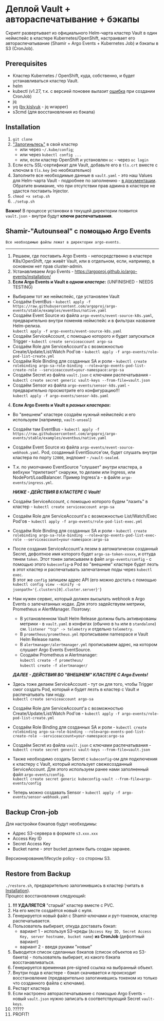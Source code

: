 # Деплой Vault + автораспечатывание + бэкапы

Скрипт развертывает из официального Helm-чарта кластер Vault в один неймспейс в кластере Kubernetes/OpenShift, настраивает его автораспечатывание (Shamir + Argo Events + Kubernetes Job) и бэкапы в S3 (CronJob).

## Prerequisites
- Кластер Kubernetes / OpenShift, куда, собственно, и будет устанавливаться кластер Vault.
- helm
- kubectl (v1.27, т.к. с версией поновее вылазит [ошибка](https://issues.redhat.com/browse/OCPBUGS-31639) при создании CronJob)
- jq
- yq ([by kislyuk](https://github.com/kislyuk/yq) - jq wrapper)
- s3cmd (для восстановления из бэкапа)

## Installation
1. `git clone`
2. ["Залогиньтесь"](https://kubernetes.io/docs/concepts/configuration/organize-cluster-access-kubeconfig/) в свой кластер
    - или через `~/.kube/config`;
    - или через `kubectl config ...`
    - или, если кластер OpenShift и установлен `oc` - через `oc login`
3. Если есть SSL-сертификат для Vault, добавьте его в `tls.crt` вместе с ключом в `tls.key` (но необязательно)
4. Заполните все необходимые данные в `vault.yaml` - это наш Values для Helm-чарта Vault - подробнее по заполнению - [в документации](https://developer.hashicorp.com/vault/docs/platform/k8s/helm/configuration).    
Обратите внимание, что при отсутствии прав админа в кластере не удастся поставить Injector.
5. `chmod +x setup.sh`
6. `./setup.sh`

**Важно!** В процессе установки в текущей директории появится `vault.json` - внутри будут **ключи распечатывания**.

## Shamir-"Autounseal" с помощью Argo Events    
    
    Все необходимые файлы лежат в директории argo-events.
---
1. Решаем, где поставить Argo Events - непосредственно в кластере K8s/OpenShift, где живёт Vault, или в отдельном, если, например, в основном нет прав cluster-admin.    
2. Устанавливаем Argo Events - https://argoproj.github.io/argo-events/installation/
3. **Если Argo Events и Vault в _одном кластере_:** (UNFINISHED - NEEDS TESTING)
  - Выбираем тот же неймспейс, где установлен Vault
  - Создаём EventBus - `kubectl apply -f https://raw.githubusercontent.com/argoproj/argo-events/stable/examples/eventbus/native.yaml`
  - Создаём Event Source из файла `argo-events/event-source-k8s.yaml`, предварительно внутри поменяв неймспейс и в фильтрах название Helm-релиза.    
  `kubectl apply -f argo-events/event-source-k8s.yaml`
  - Создаём ServiceAccount, с помощью которого и будет запускаться Trigger - `kubectl create serviceaccount argo-sa`
  - Создаём Role для ServiceAccount'a с возможностью Create/Update/List/Watch Pod'ов - `kubectl apply -f argo-events/role-pod-list-create.yml`
  - Создаём Role Binding для созданных SA и роли - `kubectl create rolebinding argo-sa-role-binding --role=argo-events-pod-list-create-role --serviceaccount=your-namespace:argo-sa`
  - Создаём Secret из файла `vault.json` с ключами распечатывания - `kubectl create secret generic vault-keys --from-file=vault.json`
  - Создаём Sensor из файла `argo-events/sensor-k8s.yaml` - предварительно просмотрите его конфигурацию!!!    
    `kubectl apply -f argo-events/sensor-k8s.yaml`


4. **Если Argo Events и Vault в _разных кластерах_:**
  - Во "внешнем" кластере создаём нужный неймспейс и его используем (например, `vault-unseal`)
  - Создаём там EventBus - `kubectl apply -f https://raw.githubusercontent.com/argoproj/argo-events/stable/examples/eventbus/native.yaml`
  - Создаём Event Source из файла `argo-events/event-source-webhook.yaml`. Pod, созданный EventSource'ом, будет слушать внутри кластера по порту `12000`, эндпоинт - `/vault-sealed`.
  - Т.к. по умолчанию EventSource "слушает" *внутри* кластера, а вебхуки "прилетают" снаружи, то делаем или Ingress, или NodePort/LoadBalancer. Пример Ingress'а - в файле `argo-events/ingress.yml`.    
      
    **_НИЖЕ - ДЕЙСТВИЯ В КЛАСТЕРЕ С Vault!_**
  - Создаём ServiceAccount, с помощью которого будем "лазить" в кластер - `kubectl create serviceaccount argo-sa`
  - Создаём Role для ServiceAccount'a с возможностью List/Watch/Exec Pod'ов - `kubectl apply -f argo-events/role-pod-list-exec.yml`
  - Создаём Role Binding для созданных SA и роли - `kubectl create rolebinding argo-sa-role-binding --role=argo-events-pod-list-exec-role --serviceaccount=your-namespace:argo-sa`    
  - После создания ServiceAccount'a лезем в автоматически созданный Secret, дефолтное имя которого будет `argo-sa-token-xxxxx`, и оттуда тянем `token`. Этот токен записываем в файл `argo-events/config` - с помощью этого `kubeconfig`-a Pod во "внешнем" кластере будет лезть в этот кластер и распечатывать запечатанные поды через `kubectl exec`.    
  В этот же `config` запишем адрес API (его можно достать с помощью `kubectl config view --minify -o jsonpath='{.clusters[0].cluster.server}'`)
  - Нам нужен сервис, который должен высылать webhook в Argo Events о запечатанных нодах. Для этого задействуем метрики, Prometheus и AlertManager. Поэтому:
    - В установленном Vault Helm Release должны быть активированы метрики - в `vault.yaml` в конфигах (обычно в `ha` или в `standalone`) см. `listener "tcp" -> telemetry` и отдельно `telemetry`.
    - В `prometheus/prometheus.yml` прописываем namespace и Vault Helm Release name.
    - В `alertmanager/alertmanager.yml` прописываем адрес, на котором слушает Argo Events EventSource.
    - Создаём Prometheus и Alertmanager:    
    `kubectl create -f prometheus/`    
    `kubectl create -f alertmanager/`   

    **_ДАЛЕЕ - ДЕЙСТВИЯ ВО "ВНЕШНЕМ" КЛАСТЕРЕ С Argo Events!_**
  - Здесь тоже делаем ServiceAccount - тут он для того, чтобы Trigger смог создать Pod, который и будет лезть в кластер с Vault и распечатывать там ноду.    
  `kubectl create serviceaccount argo-sa`
  - Создаём Role для ServiceAccount'a с возможностью Create/Update/List/Watch Pod'ов - `kubectl apply -f argo-events/role-pod-list-create.yml`
  - Создаём Role Binding для созданных SA и роли - `kubectl create rolebinding argo-sa-role-binding --role=argo-events-pod-list-create-role --serviceaccount=your-namespace:argo-sa`
  - Создаём Secret из файла `vault.json` с ключами распечатывания - `kubectl create secret generic vault-keys --from-file=vault.json`
  - Также необходимо создать Secret с `kubeconfig`-ом для подключения к кластеру с Vault, который использует свежесозданный ServiceAccount. Для этого используем ранее нами заполненный файл `argo-events/config`.    
  `kubectl create secret generic kubeconfig-vault --from-file=argo-events/config`
  - Теперь можно создавать Sensor - `kubectl apply -f argo-events/sensor-webhook.yaml`


## Backup Cron-job
Для настройки бэкапов будут необходимы:
- Адрес S3-сервера в формате `s3.xxx.xxx`
- Access Key ID
- Secret Access Key
- Bucket name - этот bucket должен быть создан заранее.    

Версионирование/lifecycle policy - со стороны S3.

## Restore from Backup
`./restore.sh`, предварительно залогинившись в кластер (читать в [Installation](#installation)).    
Процесс восстановления следующий:
1. **!!! УДАЛЯЕТСЯ** "старый" кластер вместе с PVC.
2. На его месте создаётся новый с нуля.
3. Генерируется новый файл с Shamir-ключами и рут-токеном, кластер распечатывается.
4. Пользователь выбирает, откуда доставать бэкап:
    - вариант 1 - используя S3-креды (`Access Key ID, Secret Access Key, server hostname, bucket name`) **из CronJob** (дефолтный вариант)
    - вариант 2 - введя руками "новые"
5. Выводится список сделанных бэкапов (список объектов из S3-бакета) - пользователь выбирает, из какого бэкапа восстанавливаться.
6. Генерируется временная pre-signed ссылка на выбранный объект.
7. Внутри пода в кластере - бэкап скачивается и происходит восстановление (предварительно залогинившись токеном из только что созданного файла с ключами).
8. Рестарт кластера
9. Если настроено автораспечатывание с помощью Argo Events - новый `vault.json` нужно записать в соответствующий Secret `vault-keys`.
10. ?????
11. PROFIT!